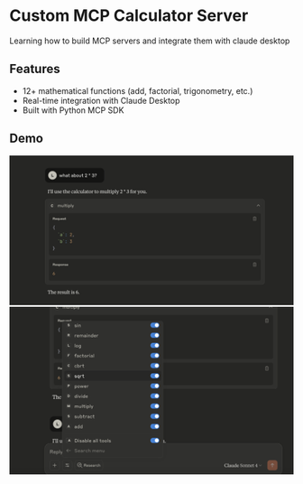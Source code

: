 # Custom MCP Calculator Server

Learning how to build MCP servers and integrate them with claude desktop

## Features
- 12+ mathematical functions (add, factorial, trigonometry, etc.)
- Real-time integration with Claude Desktop
- Built with Python MCP SDK

## Demo
![Options of tool Claude can access](images/options.png)
![Process of Claude using the tools](images/process.png)